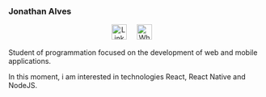 ### Jonathan Alves


<p align="center">
  <a href="https://www.linkedin.com/in/jonathan-alves-5b27551a8/"><img src="https://github.com/Quadrified/Quadrified/blob/master/assets/my_svgs/linkedin.svg" width="30px" alt="LinkedIn"></a> &nbsp; &nbsp;
  <a href="https://api.whatsapp.com/send?phone=+81996846783"><img src="https://github.com/Quadrified/Quadrified/blob/master/assets/my_svgs/whatsapp.svg" width="30px" alt="Whatsapp"></a> &nbsp; &nbsp;
</p>

Student of programmation focused on the development of web and mobile applications.

In this moment, i am interested in technologies React, React Native and NodeJS.
